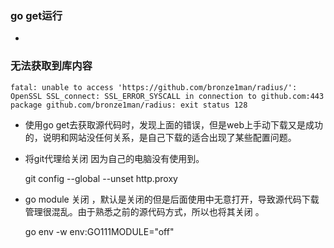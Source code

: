 ### go get运行 

- 

### 无法获取到库内容 

``` 
fatal: unable to access 'https://github.com/bronze1man/radius/': OpenSSL SSL_connect: SSL_ERROR_SYSCALL in connection to github.com:443
package github.com/bronze1man/radius: exit status 128
``` 
- 使用go get去获取源代码时，发现上面的错误，但是web上手动下载又是成功的，说明和网站没任何关系，是自己下载的适合出现了某些配置问题。 

- 将git代理给关闭 因为自己的电脑没有使用到。 
   
   git config --global --unset http.proxy

- go module 关闭 ，默认是关闭的但是后面使用中无意打开，导致源代码下载管理很混乱。由于熟悉之前的源代码方式，所以也将其关闭 。 

	go env -w env:GO111MODULE="off" 
	
